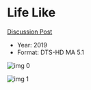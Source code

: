 # Life Like

[Discussion Post](https://www.avsforum.com/threads/bass-eq-for-filtered-movies.2995212/post-59932654)

* Year: 2019
* Format: DTS-HD MA 5.1

![img 0](https://i.imgur.com/xrLQn4Y.jpg)

![img 1](https://i.imgur.com/TdWMCJF.png)

